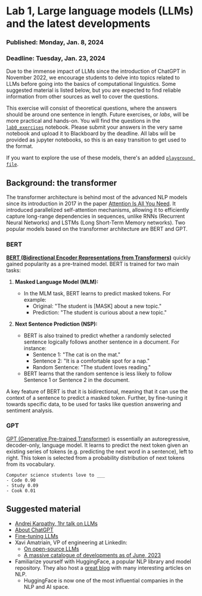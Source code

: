 # Lab 1, Large language models (LLMs) and the latest developments
### Published: Monday, Jan. 8, 2024
### Deadline: Tuesday, Jan. 23, 2024

Due to the immense impact of LLMs since the introduction of ChatGPT in November 2022, we encourage students to delve into topics related to LLMs before going into the basics of computational linguistics. Some suggested material is listed below, but you are expected to find reliable information from other sources as well to cover the questions.

This exercise will consist of theoretical questions, where the answers should be around one sentence in length. Future exercises, or *labs*, will be more practical and hands-on. You will find the questions in the [`lab0_exercises`](lab0_exercises.ipynb) notebook. Please submit your answers in the very same notebook and upload it to Blackboard by the deadline. All labs will be provided as jupyter notebooks, so this is an easy transition to get used to the format.

If you want to explore the use of these models, there's an added [`playground file`](lab0_playground.ipynb).

## Background: the transformer
The transformer architecture is behind most of the advanced NLP models since its introduction in 2017 in the paper [Attention Is All You Need](https://proceedings.neurips.cc/paper_files/paper/2017/file/3f5ee243547dee91fbd053c1c4a845aa-Paper.pdf). It introduced parallelized self-attention mechanisms, allowing it to efficiently capture long-range dependencies in sequences, unlike RNNs (Recurrent Neural Networks) and LSTMs (Long Short-Term Memory networks). Two popular models based on the transformer architecture are BERT and GPT.

### BERT 
[**BERT (Bidirectional Encoder Representations from Transformers)**](https://aclanthology.org/N19-1423.pdf) quickly gained popularity as a pre-trained model. BERT is trained for two main tasks: 

1. **Masked Language Model (MLM):** 
   - In the MLM task, BERT learns to predict masked tokens. For example: 
     - Original: "The student is [MASK] about a new topic." 
     - Prediction: "The student is curious about a new topic." 

2. **Next Sentence Prediction (NSP):** 
   - BERT is also trained to predict whether a randomly selected sentence logically follows another sentence in a document. For instance: 
     - Sentence 1: "The cat is on the mat." 
     - Sentence 2: "It is a comfortable spot for a nap." 
     - Random Sentence: "The student loves reading." 
   - BERT learns that the random sentence is less likely to follow Sentence 1 or Sentence 2 in the document. 

A key feature of BERT is that it is bidirectional, meaning that it can use the context of a sentence to predict a masked token. Further, by fine-tuning it towards specific data, to be used for tasks like question answering and sentiment analysis.

### GPT 
[GPT (Generative Pre-trained Transformer)](https://cdn.openai.com/research-covers/language-unsupervised/language_understanding_paper.pdf) is essentially an autoregressive, decoder-only, language model. It learns to predict the next token given an existing series of tokens (e.g. predicting the next word in a sentence), left to right. This token is selected from a probability distribution of next tokens from its vocabulary. 

```
Computer science students love to ___ 
- Code 0.90 
- Study 0.09 
- Cook 0.01 
```

## Suggested material
- [Andrej Karpathy, 1hr talk on LLMs](https://www.youtube.com/watch?v=zjkBMFhNj_g)
- [About ChatGPT](https://www.assemblyai.com/blog/how-chatgpt-actually-works/)
- [Fine-tuning LLMs](https://www.analyticsvidhya.com/blog/2023/08/fine-tuning-large-language-models/)
- Xavi Amatriain, VP of engineering at LinkedIn:
  - [On open-source LLMs](https://amatriain.net/blog/opensourcellms2)
  - [A massive catalogue of developments as of June, 2023](https://amatriain.net/blog/transformer-models-an-introduction-and-catalog-2d1e9039f376/)
- Familiarize yourself with HuggingFace, a popular NLP library and model repository. They also host a [great blog](https://huggingface.co/blog) with many interesting articles on NLP.
  - HuggingFace is now one of the most influential companies in the NLP and AI space.